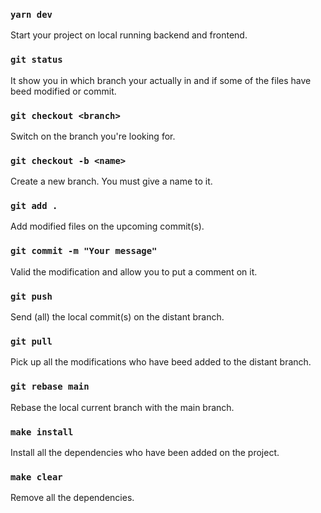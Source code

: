 ### `yarn dev`

Start your project on local running backend and frontend.

### `git status`

It show you in which branch your actually in and if some of the files have beed modified or commit.

### `git checkout <branch>`

Switch on the branch you're looking for.

### `git checkout -b <name>`

Create a new branch. You must give a name to it.

### `git add .`

Add modified files on the upcoming commit(s).

### `git commit -m "Your message"`

Valid the modification and allow you to put a comment on it.

### `git push`

Send (all) the local commit(s) on the distant branch.

### `git pull`

Pick up all the modifications who have beed added to the distant branch.

### `git rebase main`

Rebase the local current branch with the main branch.

### `make install`

Install all the dependencies who have been added on the project.

### `make clear`

Remove all the dependencies.

